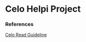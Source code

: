 # Celo Helpi Project
### References
[Celo Read Guideline](https://docs.google.com/document/d/13LWLrWzZ34M0ldWGeDANcWxw9nEWk3AX3VwXRBIOs1M/edit)

<!--stackedit_data:
eyJoaXN0b3J5IjpbLTk0MzA0NzY1LC01NjIxMzYzMV19
-->
